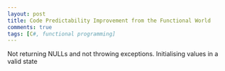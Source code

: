 ```yaml
---
layout: post
title: Code Predictability Improvement from the Functional World
comments: true
tags: [C#, functional programming]
---
```


Not returning NULLs and not throwing exceptions.
Initialising values in a valid state